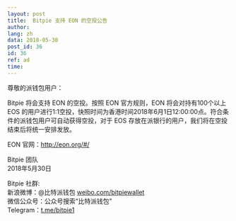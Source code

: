 ```yaml
---
layout: post
title:  Bitpie 支持 EON 的空投公告
author: 
lang: zh
data: 2018-05-30
post_id: 36
id: 36
ref: ad
time: 
---
```




尊敬的派钱包用户：


Bitpie 将会支持 EON 的空投。按照 EON 官方规则，EON 将会对持有100个以上 EOS 的用户进行1:1空投，快照时间为香港时间2018年6月1日12:00:00点。符合条件的派钱包用户可自动获得空投，对于 EOS 存放在派银行的用户，我们将在空投结束后将统一安排发放。


EON 官网：<a href="http://eon.org/#/" target="_blank" style="color:red">http://eon.org/#/</a>


Bitpie 团队<br/>
2018年5月30日


Bitpie 社群:<br/>
新浪微博：@比特派钱包 <a href="https://weibo.com/bitpiewallet" target="_blank">weibo.com/bitpiewallet</a><br/>
微信公众号：公众号搜索“比特派钱包”<br/>
Telegram：<a href="https://t.me/bitpie1" target="_blank">t.me/bitpie1</a>